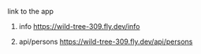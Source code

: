 link to the app 

1. info 
https://wild-tree-309.fly.dev/info

2. api/persons
https://wild-tree-309.fly.dev/api/persons